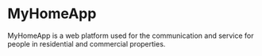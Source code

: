 # MyHomeApp

MyHomeApp is a web platform used for the communication and service for people in residential and commercial properties.
